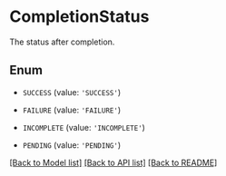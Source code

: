 # CompletionStatus

The status after completion.

## Enum

* `SUCCESS` (value: `'SUCCESS'`)

* `FAILURE` (value: `'FAILURE'`)

* `INCOMPLETE` (value: `'INCOMPLETE'`)

* `PENDING` (value: `'PENDING'`)

[[Back to Model list]](../README.md#documentation-for-models) [[Back to API list]](../README.md#documentation-for-api-endpoints) [[Back to README]](../README.md)


